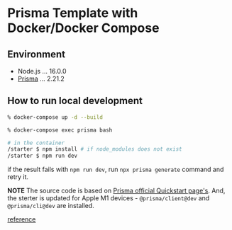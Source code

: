 # Prisma Template with Docker/Docker Compose

## Environment

- Node.js ... 16.0.0
- [Prisma](https://www.prisma.io/) ... 2.21.2

## How to run local development

```sh
% docker-compose up -d --build

% docker-compose exec prisma bash

# in the container
/starter $ npm install # if node_modules does not exist
/starter $ npm run dev
```

if the result fails with `npm run dev`, run `npx prisma generate` command and retry it.

__NOTE__
The source code is based on [Prisma official Quickstart page's](https://www.prisma.io/docs/getting-started/quickstart-typescript).
And, the sterter is updated for Apple M1 devices - `@prisma/client@dev` and `@prisma/cli@dev` are installed.

[reference](https://github.com/prisma/prisma/discussions/4739)

